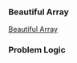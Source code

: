### Beautiful Array
[Beautiful Array](https://codeforces.com/problemset/problem/1715/B)

### Problem Logic
